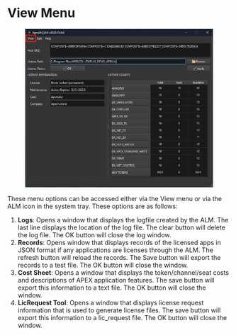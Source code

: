 # View Menu

<figure><img src="../.gitbook/assets/ALMwindow2025.15 - View.png" alt=""><figcaption></figcaption></figure>

These menu options can be accessed either via the View menu or via the ALM icon in the system tray. These options are as follows:

1. **Logs**: Opens a window that displays the logfile created by the ALM. The last line displays the location of the log file. The clear button will delete the log file. The OK button will close the log window.
2. **Records**: Opens window that displays records of the licensed apps in JSON format if any applications are licenses through the ALM. The refresh button will reload the records. The Save button will export the records to a test file. The OK button will close the window.
3. **Cost Sheet**: Opens a window that displays the token/channel/seat costs and descriptions of APEX application features. The save button will export this information to a text file. The OK button will close the window.
4. **LicRequest Tool**: Opens a window that displays license request information that is used to generate license files. The save button will export this information to a lic\_request file. The OK button will close the window.
